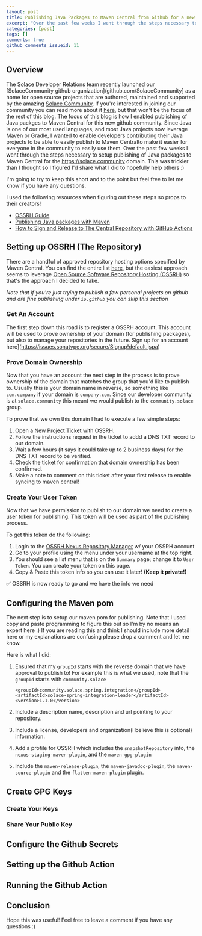 ```yaml
---
layout: post
title: Publishing Java Packages to Maven Central from Github for a new Domain
excerpt: "Over the past few weeks I went through the steps necessary to setup publishing of Java packages to Maven Central for a new domain. This was trickier than I thought so I figured I'd share what I did to hopefully help others :)"
categories: [post]
tags: []
comments: true
github_comments_issueid: 11
---
```


## Overview
The [Solace](solace.com) Developer Relations team recently launched our [SolaceCommunity github organization](github.com/SolaceCommunity] as a home for open source projects that are authored, maintained and supported by the amazing [Solace Community](solace.community). If you're interested in joining our community you can read more about it [here](https://solace.com/blog/announcing-new-solacecommunity-github-organization/), but that won't be the focus of the rest of this blog. The focus of this blog is how I enabled publishing of Java packges to Maven Central for this new github community. Since Java is one of our most used languages, and most Java projects now leverage Maven or Gradle, I wanted to enable developers contributing their Java projects to be able to easily publish to Maven Centralto make it easier for everyone in the community to easily use them. Over the past few weeks I went through the steps necessary to setup publishing of Java packages to Maven Central for the https://solace.community domain. This was trickier than I thought so I figured I'd share what I did to hopefully help others :)

I'm going to try to keep this short and to the point but feel free to let me know if you have any questions. 

I used the following resources when figuring out these steps so props to their creators!
* [OSSRH Guide](https://central.sonatype.org/pages/ossrh-guide.html) 
* [Publishing Java packages with Maven](https://docs.github.com/en/actions/guides/publishing-java-packages-with-maven)
* [How to Sign and Release to The Central Repository with GitHub Actions](https://gist.github.com/sualeh/ae78dc16123899d7942bc38baba5203c)

## Setting up OSSRH (The Repository)
There are a handful of approved repository hosting options specified by Maven Central. You can find the entire list [here](https://maven.apache.org/repository/guide-central-repository-upload.html#approved-repository-hosting), but the easiest approach seems to leverage [Open Source Software Repository Hosting (OSSRH)](http://central.sonatype.org/pages/ossrh-guide.html) so that's the approach I decided to take. 

*Note that if you're just trying to publish a few personal projects on github and are fine publishing under `io.github` you can skip this section*

### Get An Account
The first step down this road is to register a OSSRH account. This account will be used to prove ownership of your domain (for publishing packages), but also to manage your repositories in the future. Sign up for an account here](https://issues.sonatype.org/secure/Signup!default.jspa)

### Prove Domain Ownership
Now that you have an account the next step in the process is to prove ownership of the domain that matches the group that you'd like to publish to. Usually this is your domain name in reverse, so something like `com.company` if your domain is `company.com`. Since our developer community is at `solace.community` this meant we would publish to the `community.solace` group.   

To prove that we own this domain I had to execute a few simple steps: 
1. Open a [New Project Ticket](https://issues.sonatype.org/secure/CreateIssue.jspa?issuetype=21&pid=10134) with OSSRH. 
1. Follow the instructions request in the ticket to addd a DNS TXT record to our domain. 
1. Wait a few hours (it says it could take up to 2 business days) for the DNS TXT record to be verified. 
1. Check the ticket for confirmation that domain ownership has been confirmed.
1. Make a note to comment on this ticket after your first release to enable syncing to maven central!

### Create Your User Token
Now that we have permission to publish to our domain we need to create a user token for publishing. This token will be used as part of the publishing process. 

To get this token do the following: 
1. Login to the [OSSRH Nexus Repository Manager](https://s01.oss.sonatype.org/#welcome) w/ your OSSRH account
1. Go to your profile using the menu under your username at the top right.
1. You should see a list menu that is on the `Summary` page; change it to `User Token`. You can create your token on this page. 
1. Copy & Paste this token info so you can use it later! **(Keep it private!)**

✅ OSSRH is now ready to go and we have the info we need 

## Configuring the Maven pom
The next step is to setup our maven pom for publishing. Note that I used copy and paste programming to figure this out so I'm by no means an expert here :) 
If you are reading this and think I should include more detail here or my explanations are confusing please drop a comment and let me know.

Here is what I did: 
1. Ensured that my `groupId` starts with the reverse domain that we have approval to publish to! For example this is what we used, note that the `groupId` starts with `community.solace`
    ```
	<groupId>community.solace.spring.integration</groupId>
	<artifactId>solace-spring-integration-leader</artifactId>
	<version>1.1.0</version>
    ```
1. Include a description name, description and url pointing to your repository. 

1. Include a license, developers and organization(I believe this is optional) information. 
1. Add a profile for OSSRH which includes the `snapshotRepository` info, the `nexus-staging-maven-plugin`, and the `maven-gpg-plugin`
1. Include the `maven-release-plugin`, the `maven-javadoc-plugin`, the `maven-source-plugin` and the `flatten-maven-plugin` plugin. 

## Create GPG Keys

### Create Your Keys

### Share Your Public Key

## Configure the Github Secrets

## Setting up the Github Action

## Running the Github Action

## Conclusion
Hope this was useful! Feel free to leave a comment if you have any questions :) 
